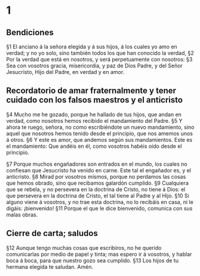 # 1 
## Bendiciones
§1 El anciano á la señora elegida y á sus hijos, á los cuales yo amo en verdad; y no yo solo, sino también todos los que han conocido la verdad, 
§2 Por la verdad que está en nosotros, y será perpetuamente con nosotros: 
§3 Sea con vosotros gracia, misericordia, y paz de Dios Padre, y del Señor Jesucristo, Hijo del Padre, en verdad y en amor.

## Recordatorio de amar fraternalmente y tener cuidado con los falsos maestros y el anticristo
§4 Mucho me he gozado, porque he hallado de tus hijos, que andan en verdad, como nosotros hemos recibido el mandamiento del Padre. 
§5 Y ahora te ruego, señora, no como escribiéndote un nuevo mandamiento, sino aquel que nosotros hemos tenido desde el principio, que nos amemos unos á otros. 
§6 Y este es amor, que andemos según sus mandamientos. Este es el mandamiento: Que andéis en él, como vosotros habéis oído desde el principio.

§7 Porque muchos engañadores son entrados en el mundo, los cuales no confiesan que Jesucristo ha venido en carne. Este tal el engañador es, y el anticristo. 
§8 Mirad por vosotros mismos, porque no perdamos las cosas que hemos obrado, sino que recibamos galardón cumplido. 
§9 Cualquiera que se rebela, y no persevera en la doctrina de Cristo, no tiene á Dios: el que persevera en la doctrina de Cristo, el tal tiene al Padre y al Hijo. 
§10 Si alguno viene á vosotros, y no trae esta doctrina, no lo recibáis en casa, ni le digáis: ¡bienvenido! 
§11 Porque el que le dice bienvenido, comunica con sus malas obras.

## Cierre de carta; saludos
§12 Aunque tengo muchas cosas que escribiros, no he querido comunicarlas por medio de papel y tinta; mas espero ir á vosotros, y hablar boca á boca, para que nuestro gozo sea cumplido. 
§13 Los hijos de tu hermana elegida te saludan. Amén. 